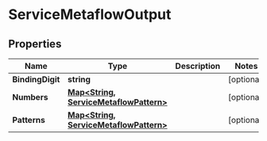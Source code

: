 

# ServiceMetaflowOutput


## Properties

| Name | Type | Description | Notes |
|------------ | ------------- | ------------- | -------------|
|**BindingDigit** | **string** |  |  [optional] |
|**Numbers** | [**Map&lt;String, ServiceMetaflowPattern&gt;**](ServiceMetaflowPattern.md) |  |  [optional] |
|**Patterns** | [**Map&lt;String, ServiceMetaflowPattern&gt;**](ServiceMetaflowPattern.md) |  |  [optional] |



